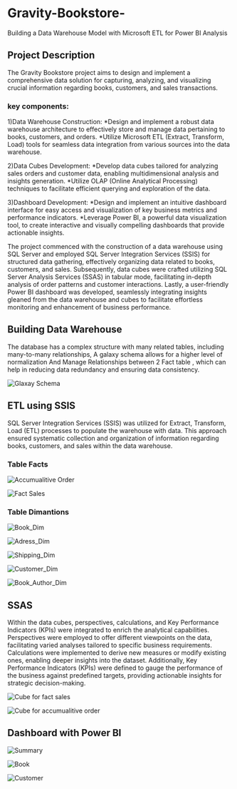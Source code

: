 # Gravity-Bookstore-
Building a Data Warehouse Model with Microsoft ETL for Power BI Analysis

## Project Description
The Gravity Bookstore project aims to design and implement a comprehensive data solution for capturing, analyzing, and visualizing crucial information regarding books, customers, and sales transactions.
###  key components:
1)Data Warehouse Construction:
  *Design and implement a robust data warehouse architecture to effectively store and manage data pertaining to books, customers, 
    and orders.
  *Utilize Microsoft ETL (Extract, Transform, Load) tools for seamless data integration from various sources into the data 
    warehouse.

2)Data Cubes Development:
  *Develop data cubes tailored for analyzing sales orders and customer data, enabling multidimensional analysis and insights 
    generation.
  *Utilize OLAP (Online Analytical Processing) techniques to facilitate efficient querying and exploration of the data.

3)Dashboard Development:
  *Design and implement an intuitive dashboard interface for easy access and visualization of key business metrics and 
     performance indicators.
  *Leverage Power BI, a powerful data visualization tool, to create interactive and visually compelling dashboards that provide 
     actionable insights.


The project commenced with the construction of a data warehouse using SQL Server and employed SQL Server Integration Services (SSIS) for structured data gathering, effectively organizing data related to books, customers, and sales. Subsequently, data cubes were crafted utilizing SQL Server Analysis Services (SSAS) in tabular mode, facilitating in-depth analysis of order patterns and customer interactions. Lastly, a user-friendly Power BI dashboard was developed, seamlessly integrating insights gleaned from the data warehouse and cubes to facilitate effortless monitoring and enhancement of business performance.


## Building Data Warehouse
The database has a complex structure with many related tables, including many-to-many relationships,
A galaxy schema allows for a higher level of normalization And Manage Relationships between 2 Fact table , which can help in reducing data redundancy and ensuring data consistency.

![Glaxay Schema ](https://github.com/Hadikhaled/Gravity-Bookstore-/blob/main/Snapshots/Galaxy%20Schema%20.PNG?raw=true)


## ETL using SSIS
SQL Server Integration Services (SSIS) was utilized for Extract, Transform, Load (ETL) processes to populate the warehouse with data. This approach ensured systematic collection and organization of information regarding books, customers, and sales within the data warehouse.

 ### Table Facts
   ![Accumualitive Order ](https://github.com/Hadikhaled/Gravity-Bookstore-/blob/main/Snapshots/ACCUMULATIVE%20FACT.PNG?raw=true)

   ![ Fact Sales ](https://github.com/Hadikhaled/Gravity-Bookstore-/blob/main/Snapshots/FACT_SALES.PNG?raw=true)

 ### Table Dimantions 
   ![Book_Dim](https://github.com/Hadikhaled/Gravity-Bookstore-/blob/main/Snapshots/DIM_BOOK.PNG?raw=true)
   
   ![Adress_Dim ](https://github.com/Hadikhaled/Gravity-Bookstore-/blob/main/Snapshots/DIM_ADDRESS.PNG?raw=true)
   
   ![Shipping_Dim ](https://github.com/Hadikhaled/Gravity-Bookstore-/blob/main/Snapshots/DIM_SHIPPING.PNG?raw=true)
   
   ![Customer_Dim ](https://github.com/Hadikhaled/Gravity-Bookstore-/blob/main/Snapshots/DIM_CUSTOMER.PNG?raw=true)
   
   ![Book_Author_Dim ](https://github.com/Hadikhaled/Gravity-Bookstore-/blob/main/Snapshots/BOOK_AUTHOR.PNG?raw=true)



## SSAS
Within the data cubes, perspectives, calculations, and Key Performance Indicators (KPIs) were integrated to enrich the analytical capabilities. Perspectives were employed to offer different viewpoints on the data, facilitating varied analyses tailored to specific business requirements. Calculations were implemented to derive new measures or modify existing ones, enabling deeper insights into the dataset. Additionally, Key Performance Indicators (KPIs) were defined to gauge the performance of the business against predefined targets, providing actionable insights for strategic decision-making.

  ![Cube for fact sales  ](https://github.com/Hadikhaled/Gravity-Bookstore-/blob/main/Snapshots/cube2.PNG?raw=true)

  ![Cube for accumualitive  order  ](https://github.com/Hadikhaled/Gravity-Bookstore-/blob/main/Snapshots/cube1.PNG?raw=true)




  ## Dashboard with Power BI

 

  ![Summary](https://github.com/Hadikhaled/Gravity-Bookstore-/blob/main/Snapshots/page1.PNG?raw=true)
  
  ![Book](https://github.com/Hadikhaled/Gravity-Bookstore-/blob/main/Snapshots/Page2.PNG?raw=true)
  
  ![Customer](https://github.com/Hadikhaled/Gravity-Bookstore-/blob/main/Snapshots/Page3.PNG?raw=true)
  








     
